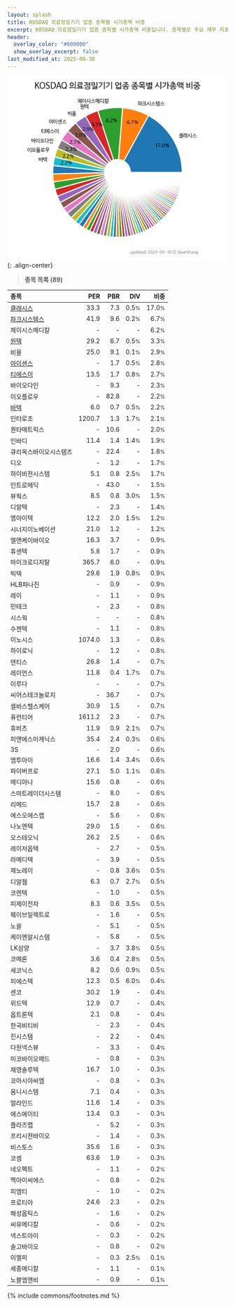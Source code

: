```yaml
---
layout: splash
title: KOSDAQ 의료정밀기기 업종 종목별 시가총액 비중
excerpt: KOSDAQ 의료정밀기기 업종 종목별 시가총액 비중입니다. 종목별로 주요 재무 지표를 함께 표시합니다.
header:
  overlay_color: "#800000"
  show_overlay_excerpt: false
last_modified_at: 2025-09-30
---
```



![KOSDAQ 의료정밀기기 업종 종목별 시가총액 비중](/stats/sector/images/kosdaq_업종_의료정밀기기_종목.png){: .align-center}


> **종목 목록 (89)**<a id="list"></a>

| **종목** | **PER** | **PBR** | **DIV** | **비중** |
| :------- | ------: | ------: | ------: | -------: |
| [클래시스](/214150/) | 33.3 | 7.3 | 0.5<small>%</small> | 17.0<small>%</small> |
| [파크시스템스](/140860/) | 41.9 | 9.6 | 0.2<small>%</small> | 6.7<small>%</small> |
| 제이시스메디칼 | - | - | - | 6.2<small>%</small> |
| [원텍](/336570/) | 29.2 | 6.7 | 0.5<small>%</small> | 3.3<small>%</small> |
| 비올 | 25.0 | 9.1 | 0.1<small>%</small> | 2.9<small>%</small> |
| [아이센스](/099190/) | - | 1.7 | 0.5<small>%</small> | 2.8<small>%</small> |
| [티에스이](/131290/) | 13.5 | 1.7 | 0.8<small>%</small> | 2.7<small>%</small> |
| 바이오다인 | - | 9.3 | - | 2.3<small>%</small> |
| 이오플로우 | - | 82.8 | - | 2.2<small>%</small> |
| [바텍](/043150/) | 6.0 | 0.7 | 0.5<small>%</small> | 2.2<small>%</small> |
| 인터로조 | 1200.7 | 1.3 | 1.7<small>%</small> | 2.1<small>%</small> |
| 퀀타매트릭스 | - | 10.6 | - | 2.0<small>%</small> |
| 인바디 | 11.4 | 1.4 | 1.4<small>%</small> | 1.9<small>%</small> |
| 큐리옥스바이오시스템즈 | - | 22.4 | - | 1.8<small>%</small> |
| 디오 | - | 1.2 | - | 1.7<small>%</small> |
| 하이비젼시스템 | 5.1 | 0.8 | 2.5<small>%</small> | 1.7<small>%</small> |
| 인트로메딕 | - | 43.0 | - | 1.5<small>%</small> |
| 뷰웍스 | 8.5 | 0.8 | 3.0<small>%</small> | 1.5<small>%</small> |
| 디알텍 | - | 2.3 | - | 1.4<small>%</small> |
| 엠아이텍 | 12.2 | 2.0 | 1.5<small>%</small> | 1.2<small>%</small> |
| 시너지이노베이션 | 21.0 | 1.2 | - | 1.2<small>%</small> |
| 엘앤케이바이오 | 16.3 | 3.7 | - | 0.9<small>%</small> |
| 휴센텍 | 5.8 | 1.7 | - | 0.9<small>%</small> |
| 마이크로디지탈 | 365.7 | 6.0 | - | 0.9<small>%</small> |
| 빅텍 | 29.6 | 1.9 | 0.8<small>%</small> | 0.9<small>%</small> |
| HLB파나진 | - | 0.9 | - | 0.9<small>%</small> |
| 레이 | - | 1.1 | - | 0.9<small>%</small> |
| 민테크 | - | 2.3 | - | 0.8<small>%</small> |
| 시스웍 | - | - | - | 0.8<small>%</small> |
| 수젠텍 | - | 1.1 | - | 0.8<small>%</small> |
| 이노시스 | 1074.0 | 1.3 | - | 0.8<small>%</small> |
| 하이로닉 | - | 1.2 | - | 0.8<small>%</small> |
| 덴티스 | 26.8 | 1.4 | - | 0.7<small>%</small> |
| 레이언스 | 11.8 | 0.4 | 1.7<small>%</small> | 0.7<small>%</small> |
| 이루다 | - | - | - | 0.7<small>%</small> |
| 씨어스테크놀로지 | - | 36.7 | - | 0.7<small>%</small> |
| 셀바스헬스케어 | 30.9 | 1.5 | - | 0.7<small>%</small> |
| 퓨런티어 | 1611.2 | 2.3 | - | 0.7<small>%</small> |
| 휴비츠 | 11.9 | 0.9 | 2.1<small>%</small> | 0.7<small>%</small> |
| 피앤에스미캐닉스 | 35.4 | 2.4 | 0.3<small>%</small> | 0.6<small>%</small> |
| 3S | - | 2.0 | - | 0.6<small>%</small> |
| 엠투아이 | 16.6 | 1.4 | 3.4<small>%</small> | 0.6<small>%</small> |
| 파이버프로 | 27.1 | 5.0 | 1.1<small>%</small> | 0.6<small>%</small> |
| 메디아나 | 15.6 | 0.8 | - | 0.6<small>%</small> |
| 스마트레이더시스템 | - | 8.0 | - | 0.6<small>%</small> |
| 리메드 | 15.7 | 2.8 | - | 0.6<small>%</small> |
| 에스오에스랩 | - | 5.6 | - | 0.6<small>%</small> |
| 나노엔텍 | 29.0 | 1.5 | - | 0.6<small>%</small> |
| 오스테오닉 | 26.2 | 2.5 | - | 0.6<small>%</small> |
| 레이저옵텍 | - | 2.7 | - | 0.5<small>%</small> |
| 라메디텍 | - | 3.9 | - | 0.5<small>%</small> |
| 제노레이 | - | 0.8 | 3.6<small>%</small> | 0.5<small>%</small> |
| 디알젬 | 6.3 | 0.7 | 2.7<small>%</small> | 0.5<small>%</small> |
| 코렌텍 | - | 1.0 | - | 0.5<small>%</small> |
| 피제이전자 | 8.3 | 0.6 | 3.5<small>%</small> | 0.5<small>%</small> |
| 웨이브일렉트로 | - | 1.6 | - | 0.5<small>%</small> |
| 노을 | - | 5.1 | - | 0.5<small>%</small> |
| 케이엔알시스템 | - | 5.8 | - | 0.5<small>%</small> |
| LK삼양 | - | 3.7 | 3.8<small>%</small> | 0.5<small>%</small> |
| 코메론 | 3.6 | 0.4 | 2.8<small>%</small> | 0.5<small>%</small> |
| 세코닉스 | 8.2 | 0.6 | 0.9<small>%</small> | 0.5<small>%</small> |
| 피에스텍 | 12.3 | 0.5 | 6.0<small>%</small> | 0.4<small>%</small> |
| 센코 | 30.2 | 1.9 | - | 0.4<small>%</small> |
| 위드텍 | 12.9 | 0.7 | - | 0.4<small>%</small> |
| 옵트론텍 | 2.1 | 0.8 | - | 0.4<small>%</small> |
| 한국비티비 | - | 2.3 | - | 0.4<small>%</small> |
| 진시스템 | - | 2.2 | - | 0.4<small>%</small> |
| 다원넥스뷰 | - | 3.3 | - | 0.4<small>%</small> |
| 미코바이오메드 | - | 0.8 | - | 0.3<small>%</small> |
| 재영솔루텍 | 16.7 | 1.0 | - | 0.3<small>%</small> |
| 코아시아씨엠 | - | 0.8 | - | 0.3<small>%</small> |
| 옴니시스템 | 7.1 | 0.4 | - | 0.3<small>%</small> |
| 얼라인드 | 11.6 | 1.4 | - | 0.3<small>%</small> |
| 에스에이티 | 13.4 | 0.3 | - | 0.3<small>%</small> |
| 플라즈맵 | - | 5.2 | - | 0.3<small>%</small> |
| 프리시젼바이오 | - | 1.4 | - | 0.3<small>%</small> |
| 비스토스 | 35.6 | 1.6 | - | 0.3<small>%</small> |
| 코셈 | 63.6 | 1.9 | - | 0.3<small>%</small> |
| 네오펙트 | - | 1.1 | - | 0.2<small>%</small> |
| 멕아이씨에스 | - | 0.8 | - | 0.2<small>%</small> |
| 피엠티 | - | 1.0 | - | 0.2<small>%</small> |
| 프로티아 | 24.6 | 2.3 | - | 0.2<small>%</small> |
| 해성옵틱스 | - | 1.6 | - | 0.2<small>%</small> |
| 씨유메디칼 | - | 0.6 | - | 0.2<small>%</small> |
| 넥스트아이 | - | 0.3 | - | 0.2<small>%</small> |
| 솔고바이오 | - | 0.8 | - | 0.2<small>%</small> |
| 이엘피 | - | 0.3 | 2.5<small>%</small> | 0.1<small>%</small> |
| 세종메디칼 | - | 1.1 | - | 0.1<small>%</small> |
| 노블엠앤비 | - | 0.9 | - | 0.1<small>%</small> |

{% include commons/footnotes.md %}